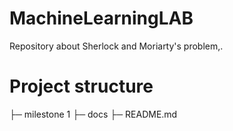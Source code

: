 # MachineLearningLAB
Repository about Sherlock and Moriarty's problem,.

# Project structure
├─ milestone 1
├─ docs
├─ README.md

